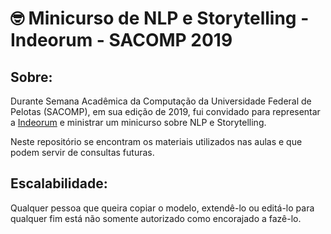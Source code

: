 # 🤓 Minicurso de NLP e Storytelling  - Indeorum - SACOMP 2019


## Sobre:
Durante Semana Acadêmica da Computação da Universidade Federal de Pelotas (SACOMP), em sua edição de 2019, fui convidado para representar a [Indeorum](https://www.indeorum.com/) e ministrar 
um minicurso sobre NLP e Storytelling. 

Neste repositório se encontram os materiais utilizados nas aulas e que podem servir
de consultas futuras.

## Escalabilidade:
Qualquer pessoa que queira copiar o modelo, extendê-lo ou editá-lo para qualquer fim está não somente autorizado como encorajado a fazê-lo.
